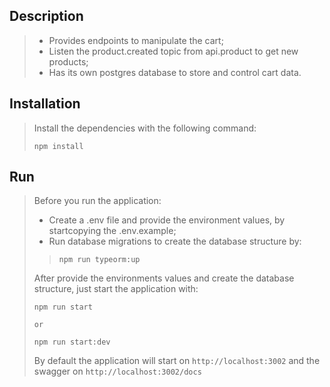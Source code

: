 ## Description

>- Provides endpoints to manipulate the cart;
>- Listen the product.created topic from api.product to get new products;
>- Has its own postgres database to store and control cart data.

## Installation
> Install the dependencies with the following command:
> ```
> npm install
> ```

## Run
> Before you run the application:
> - Create a .env file and provide the environment values, by startcopying the .env.example;
> - Run database migrations to create the database structure by:
>> ```
>> npm run typeorm:up
>> ```
> 
> After provide the environments values and create the database structure, just start the application with:
> ```
> npm run start
>
> or
>
> npm run start:dev
> ```
> 
> By default the application will start on ```http://localhost:3002``` and the swagger on ```http://localhost:3002/docs```
